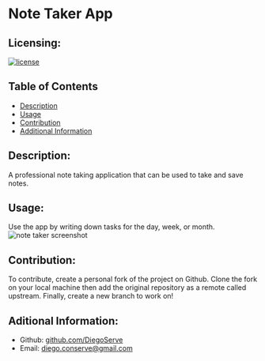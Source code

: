 # Note Taker App
  
## Licensing:
[![license](https://img.shields.io/badge/license-none-blue)](https://shields.io)

## Table of Contents
- [Description](#description)
- [Usage](#usage)
- [Contribution](#contribution)
- [Additional Information](#additional-information)

## Description:
A professional note taking application that can be used to take and save notes.

## Usage:
Use the app by writing down tasks for the day, week, or month.
![note taker screenshot]()

## Contribution:
To contribute, create a personal fork of the project on Github. Clone the fork on your local machine then add the original repository as a remote called upstream. Finally, create a new branch to work on!


## Aditional Information:
- Github: [github.com/DiegoServe](DiegoServe)
- Email: diego.conserve@gmail.com 
